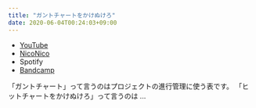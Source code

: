 ```yaml
---
title: "ガントチャートをかけぬけろ"
date: 2020-06-04T00:24:03+09:00
---
```


- [YouTube](https://www.youtube.com/watch?WQlKsoMvdf0)
- [NicoNico](https://nico.ms/sm36973821)
- Spotify
- [Bandcamp](https://mikirihasshap.bandcamp.com/track/--159)

「ガントチャート」って言うのはプロジェクトの進行管理に使う表です。 「ヒットチャートをかけぬけろ」って言うのは ...
